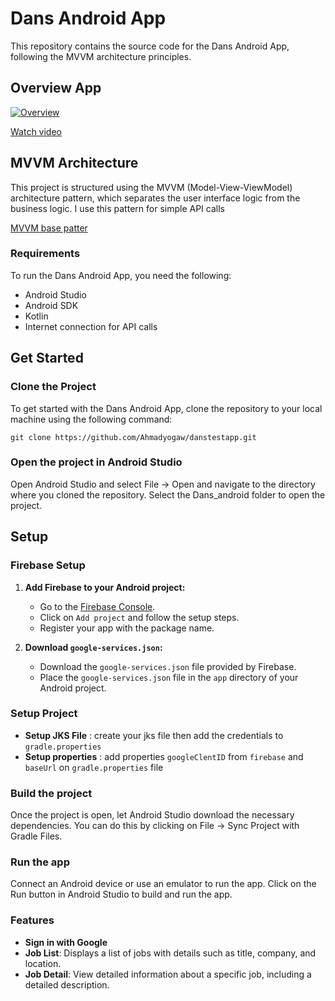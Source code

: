 # Dans Android App

This repository contains the source code for the Dans Android App, following the MVVM architecture principles.

## Overview App

[![Overview](https://github.com/user-attachments/assets/52a72698-a287-49e2-90a0-b6a694222f6a)](https://drive.google.com/file/d/1mLZ-kFPKrtZtrYzVTlwUUKA4TxbvPJcZ/view?usp=sharing)

[Watch video](https://drive.google.com/file/d/1mLZ-kFPKrtZtrYzVTlwUUKA4TxbvPJcZ/view?usp=sharing)

## MVVM Architecture

This project is structured using the MVVM (Model-View-ViewModel) architecture pattern, which separates the user interface logic from the business logic. I use this pattern for simple API calls

[MVVM base patter](https://github.com/emedinaa/kotlin-mvvm)
### Requirements

To run the Dans Android App, you need the following:

- Android Studio
- Android SDK
- Kotlin
- Internet connection for API calls

## Get Started

### Clone the Project

To get started with the Dans Android App, clone the repository to your local machine using the following command:

```
git clone https://github.com/Ahmadyogaw/danstestapp.git
```
### Open the project in Android Studio
Open Android Studio and select File -> Open and navigate to the directory where you cloned the repository. Select the Dans_android folder to open the project.

## Setup

### Firebase Setup

1. **Add Firebase to your Android project:**
   - Go to the [Firebase Console](https://console.firebase.google.com/).
   - Click on `Add project` and follow the setup steps.
   - Register your app with the package name.

2. **Download `google-services.json`:**
   - Download the `google-services.json` file provided by Firebase.
   - Place the `google-services.json` file in the `app` directory of your Android project.

### Setup Project
- **Setup JKS File** : create your jks file then add the credentials to `gradle.properties`
- **Setup properties** : add properties `googleClentID` from `firebase` and `baseUrl` on `gradle.properties` file 

### Build the project
Once the project is open, let Android Studio download the necessary dependencies. You can do this by clicking on File -> Sync Project with Gradle Files.

### Run the app
Connect an Android device or use an emulator to run the app. Click on the Run button in Android Studio to build and run the app.

### Features
- **Sign in with Google**
- **Job List**: Displays a list of jobs with details such as title, company, and location.
- **Job Detail**: View detailed information about a specific job, including a detailed description.
